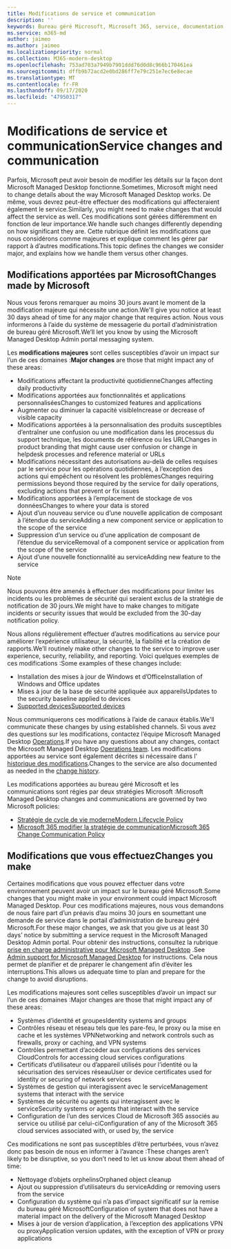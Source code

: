 ```yaml
---
title: Modifications de service et communication
description: ''
keywords: Bureau géré Microsoft, Microsoft 365, service, documentation
ms.service: m365-md
author: jaimeo
ms.author: jaimeo
ms.localizationpriority: normal
ms.collection: M365-modern-desktop
ms.openlocfilehash: 753ad703a7949b7901ddd76d0d8c966b170461ea
ms.sourcegitcommit: dffb9b72acd2e0bd286ff7e79c251e7ec6e8ecae
ms.translationtype: MT
ms.contentlocale: fr-FR
ms.lasthandoff: 09/17/2020
ms.locfileid: "47950317"
---
```

# <a name="service-changes-and-communication"></a><span data-ttu-id="e702c-103">Modifications de service et communication</span><span class="sxs-lookup"><span data-stu-id="e702c-103">Service changes and communication</span></span>

<span data-ttu-id="e702c-104">Parfois, Microsoft peut avoir besoin de modifier les détails sur la façon dont Microsoft Managed Desktop fonctionne.</span><span class="sxs-lookup"><span data-stu-id="e702c-104">Sometimes, Microsoft might need to change details about the way Microsoft Managed Desktop works.</span></span> <span data-ttu-id="e702c-105">De même, vous devrez peut-être effectuer des modifications qui affecteraient également le service.</span><span class="sxs-lookup"><span data-stu-id="e702c-105">Similarly, you might need to make changes that would affect the service as well.</span></span> <span data-ttu-id="e702c-106">Ces modifications sont gérées différemment en fonction de leur importance.</span><span class="sxs-lookup"><span data-stu-id="e702c-106">We handle such changes differently depending on how significant they are.</span></span> <span data-ttu-id="e702c-107">Cette rubrique définit les modifications que nous considérons comme majeures et explique comment les gérer par rapport à d’autres modifications.</span><span class="sxs-lookup"><span data-stu-id="e702c-107">This topic defines the changes we consider major, and explains how we handle them versus other changes.</span></span>



## <a name="changes-made-by-microsoft"></a><span data-ttu-id="e702c-108">Modifications apportées par Microsoft</span><span class="sxs-lookup"><span data-stu-id="e702c-108">Changes made by Microsoft</span></span>

<span data-ttu-id="e702c-109">Nous vous ferons remarquer au moins 30 jours avant le moment de la modification majeure qui nécessite une action.</span><span class="sxs-lookup"><span data-stu-id="e702c-109">We'll give you notice at least 30 days ahead of time for any major change that requires action.</span></span> <span data-ttu-id="e702c-110">Nous vous informerons à l’aide du système de messagerie du portail d’administration de bureau géré Microsoft.</span><span class="sxs-lookup"><span data-stu-id="e702c-110">We’ll let you know by using the Microsoft Managed Desktop Admin portal messaging system.</span></span>

<span data-ttu-id="e702c-111">Les **modifications majeures** sont celles susceptibles d’avoir un impact sur l’un de ces domaines :</span><span class="sxs-lookup"><span data-stu-id="e702c-111">**Major changes** are those that might impact any of these areas:</span></span>
- <span data-ttu-id="e702c-112">Modifications affectant la productivité quotidienne</span><span class="sxs-lookup"><span data-stu-id="e702c-112">Changes affecting daily productivity</span></span>
- <span data-ttu-id="e702c-113">Modifications apportées aux fonctionnalités et applications personnalisées</span><span class="sxs-lookup"><span data-stu-id="e702c-113">Changes to customized features and applications</span></span>
- <span data-ttu-id="e702c-114">Augmenter ou diminuer la capacité visible</span><span class="sxs-lookup"><span data-stu-id="e702c-114">Increase or decrease of visible capacity</span></span>
- <span data-ttu-id="e702c-115">Modifications apportées à la personnalisation des produits susceptibles d’entraîner une confusion ou une modification dans les processus du support technique, les documents de référence ou les URL</span><span class="sxs-lookup"><span data-stu-id="e702c-115">Changes in product branding that might cause user confusion or change in helpdesk processes and reference material or URLs</span></span>
- <span data-ttu-id="e702c-116">Modifications nécessitant des autorisations au-delà de celles requises par le service pour les opérations quotidiennes, à l’exception des actions qui empêchent ou résolvent les problèmes</span><span class="sxs-lookup"><span data-stu-id="e702c-116">Changes requiring permissions beyond those required by the service for daily operations, excluding actions that prevent or fix issues</span></span>
- <span data-ttu-id="e702c-117">Modifications apportées à l’emplacement de stockage de vos données</span><span class="sxs-lookup"><span data-stu-id="e702c-117">Changes to where your data is stored</span></span>
- <span data-ttu-id="e702c-118">Ajout d’un nouveau service ou d’une nouvelle application de composant à l’étendue du service</span><span class="sxs-lookup"><span data-stu-id="e702c-118">Adding a new component service or application to the scope of the service</span></span>
- <span data-ttu-id="e702c-119">Suppression d’un service ou d’une application de composant de l’étendue du service</span><span class="sxs-lookup"><span data-stu-id="e702c-119">Removal of a component service or application from the scope of the service</span></span>
- <span data-ttu-id="e702c-120">Ajout d’une nouvelle fonctionnalité au service</span><span class="sxs-lookup"><span data-stu-id="e702c-120">Adding new feature to the service</span></span>

> [!NOTE]
> <span data-ttu-id="e702c-121">Nous pouvons être amenés à effectuer des modifications pour limiter les incidents ou les problèmes de sécurité qui seraient exclus de la stratégie de notification de 30 jours.</span><span class="sxs-lookup"><span data-stu-id="e702c-121">We might have to make changes to mitigate incidents or security issues that would be excluded from the 30-day notification policy.</span></span>

<span data-ttu-id="e702c-122">Nous allons régulièrement effectuer d’autres modifications au service pour améliorer l’expérience utilisateur, la sécurité, la fiabilité et la création de rapports.</span><span class="sxs-lookup"><span data-stu-id="e702c-122">We’ll routinely make other changes to the service to improve user experience, security, reliability, and reporting.</span></span> <span data-ttu-id="e702c-123">Voici quelques exemples de ces modifications :</span><span class="sxs-lookup"><span data-stu-id="e702c-123">Some examples of these changes include:</span></span>

- <span data-ttu-id="e702c-124">Installation des mises à jour de Windows et d’Office</span><span class="sxs-lookup"><span data-stu-id="e702c-124">Installation of Windows and Office updates</span></span>
- <span data-ttu-id="e702c-125">Mises à jour de la base de sécurité appliquée aux appareils</span><span class="sxs-lookup"><span data-stu-id="e702c-125">Updates to the security baseline applied to devices</span></span>
- [<span data-ttu-id="e702c-126">Supported devices</span><span class="sxs-lookup"><span data-stu-id="e702c-126">Supported devices</span></span>](device-list.md)

<span data-ttu-id="e702c-127">Nous communiquerons ces modifications à l’aide de canaux établis.</span><span class="sxs-lookup"><span data-stu-id="e702c-127">We'll communicate these changes by using established channels.</span></span> <span data-ttu-id="e702c-128">Si vous avez des questions sur les modifications, contactez l’équipe Microsoft Managed Desktop [Operations](../working-with-managed-desktop/admin-support.md).</span><span class="sxs-lookup"><span data-stu-id="e702c-128">If you have any questions about any changes, contact the Microsoft Managed Desktop [Operations team](../working-with-managed-desktop/admin-support.md).</span></span> <span data-ttu-id="e702c-129">Les modifications apportées au service sont également décrites si nécessaire dans l' [historique des modifications](../change-history-managed-desktop.md).</span><span class="sxs-lookup"><span data-stu-id="e702c-129">Changes to the service are also documented as needed in the [change history](../change-history-managed-desktop.md).</span></span>

<span data-ttu-id="e702c-130">Les modifications apportées au bureau géré Microsoft et les communications sont régies par deux stratégies Microsoft :</span><span class="sxs-lookup"><span data-stu-id="e702c-130">Microsoft Managed Desktop changes and communications are governed by two Microsoft policies:</span></span>
- [<span data-ttu-id="e702c-131">Stratégie de cycle de vie moderne</span><span class="sxs-lookup"><span data-stu-id="e702c-131">Modern Lifecycle Policy</span></span>](https://support.microsoft.com/help/30881/modern-lifecycle-policy)
- [<span data-ttu-id="e702c-132">Microsoft 365 modifier la stratégie de communication</span><span class="sxs-lookup"><span data-stu-id="e702c-132">Microsoft 365 Change Communication Policy</span></span>](https://docs.microsoft.com/office365/admin/manage/message-center?redirectSourcePath=%252fen-us%252farticle%252fMessage-center-in-Office-365-38FB3333-BFCC-4340-A37B-DEDA509C2093&view=o365-worldwide)

## <a name="changes-you-make"></a><span data-ttu-id="e702c-133">Modifications que vous effectuez</span><span class="sxs-lookup"><span data-stu-id="e702c-133">Changes you make</span></span>

<span data-ttu-id="e702c-134">Certaines modifications que vous pouvez effectuer dans votre environnement peuvent avoir un impact sur le bureau géré Microsoft.</span><span class="sxs-lookup"><span data-stu-id="e702c-134">Some changes that you might make in your environment could impact Microsoft Managed Desktop.</span></span> <span data-ttu-id="e702c-135">Pour ces modifications majeures, nous vous demandons de nous faire part d’un préavis d’au moins 30 jours en soumettant une demande de service dans le portail d’administration de bureau géré Microsoft.</span><span class="sxs-lookup"><span data-stu-id="e702c-135">For these major changes, we ask that you give us at least 30 days’ notice by submitting a service request in the Microsoft Managed Desktop Admin portal.</span></span> <span data-ttu-id="e702c-136">Pour obtenir des instructions, consultez la rubrique [prise en charge administrative pour Microsoft Managed Desktop](../working-with-managed-desktop/admin-support.md) .</span><span class="sxs-lookup"><span data-stu-id="e702c-136">See [Admin support for Microsoft Managed Desktop](../working-with-managed-desktop/admin-support.md) for instructions.</span></span> <span data-ttu-id="e702c-137">Cela nous permet de planifier et de préparer le changement afin d’éviter les interruptions.</span><span class="sxs-lookup"><span data-stu-id="e702c-137">This allows us adequate time to plan and prepare for the change to avoid disruptions.</span></span>

<span data-ttu-id="e702c-138">Les modifications majeures sont celles susceptibles d’avoir un impact sur l’un de ces domaines :</span><span class="sxs-lookup"><span data-stu-id="e702c-138">Major changes are those that might impact any of these areas:</span></span>

- <span data-ttu-id="e702c-139">Systèmes d’identité et groupes</span><span class="sxs-lookup"><span data-stu-id="e702c-139">Identity systems and groups</span></span>
- <span data-ttu-id="e702c-140">Contrôles réseau et réseau tels que les pare-feu, le proxy ou la mise en cache et les systèmes VPN</span><span class="sxs-lookup"><span data-stu-id="e702c-140">Networking and network controls such as firewalls, proxy or caching, and VPN systems</span></span>
- <span data-ttu-id="e702c-141">Contrôles permettant d’accéder aux configurations des services Cloud</span><span class="sxs-lookup"><span data-stu-id="e702c-141">Controls for accessing cloud services configurations</span></span>
- <span data-ttu-id="e702c-142">Certificats d’utilisateur ou d’appareil utilisés pour l’identité ou la sécurisation des services réseau</span><span class="sxs-lookup"><span data-stu-id="e702c-142">User or device certificates used for identity or securing of network services</span></span>
- <span data-ttu-id="e702c-143">Systèmes de gestion qui interagissent avec le service</span><span class="sxs-lookup"><span data-stu-id="e702c-143">Management systems that interact with the service</span></span>
- <span data-ttu-id="e702c-144">Systèmes de sécurité ou agents qui interagissent avec le service</span><span class="sxs-lookup"><span data-stu-id="e702c-144">Security systems or agents that interact with the service</span></span>
- <span data-ttu-id="e702c-145">Configuration de l’un des services Cloud de Microsoft 365 associés au service ou utilisé par celui-ci</span><span class="sxs-lookup"><span data-stu-id="e702c-145">Configuration of any of the Microsoft 365 cloud services associated with, or used by, the service</span></span>

<span data-ttu-id="e702c-146">Ces modifications ne sont pas susceptibles d’être perturbées, vous n’avez donc pas besoin de nous en informer à l’avance :</span><span class="sxs-lookup"><span data-stu-id="e702c-146">These changes aren’t likely to be disruptive, so you don’t need to let us know about them ahead of time:</span></span>

- <span data-ttu-id="e702c-147">Nettoyage d’objets orphelins</span><span class="sxs-lookup"><span data-stu-id="e702c-147">Orphaned object cleanup</span></span>
- <span data-ttu-id="e702c-148">Ajout ou suppression d’utilisateurs du service</span><span class="sxs-lookup"><span data-stu-id="e702c-148">Adding or removing users from the service</span></span>
- <span data-ttu-id="e702c-149">Configuration du système qui n’a pas d’impact significatif sur la remise du bureau géré Microsoft</span><span class="sxs-lookup"><span data-stu-id="e702c-149">Configuration of system that does not have a material impact on the delivery of the Microsoft Managed Desktop</span></span>
- <span data-ttu-id="e702c-150">Mises à jour de version d’application, à l’exception des applications VPN ou proxy</span><span class="sxs-lookup"><span data-stu-id="e702c-150">Application version updates, with the exception of VPN or proxy applications</span></span>



